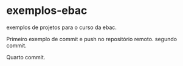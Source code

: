 # exemplos-ebac
exemplos de projetos para o curso da ebac.

Primeiro exemplo de commit e push no repositório remoto.
segundo commit. 

Quarto commit.
